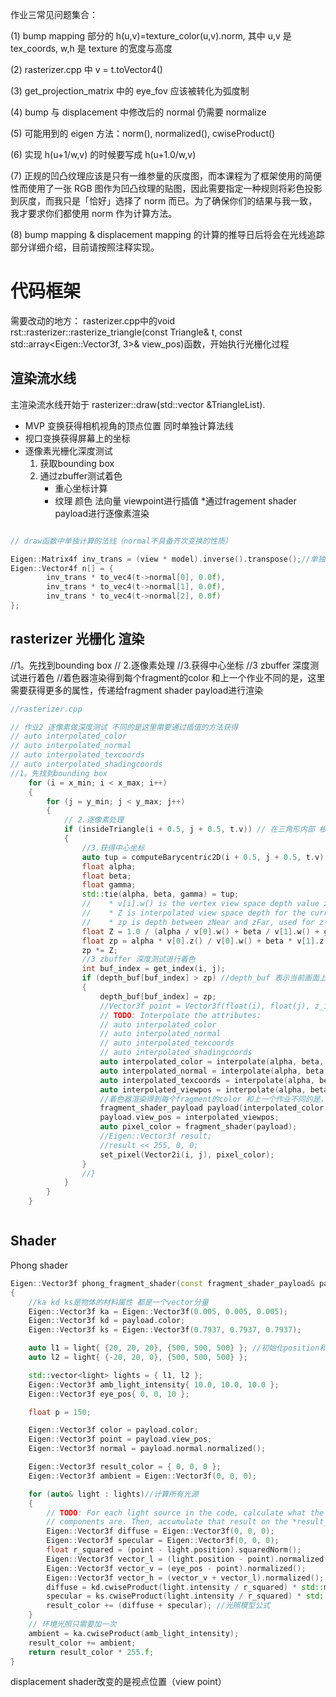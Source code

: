 ﻿
作业三常见问题集合：

(1) bump mapping 部分的 h(u,v)=texture_color(u,v).norm, 其中 u,v 是 tex_coords, w,h 是 texture 的宽度与高度

(2) rasterizer.cpp 中 v = t.toVector4()

(3) get_projection_matrix 中的 eye_fov 应该被转化为弧度制

(4) bump 与 displacement 中修改后的 normal 仍需要 normalize

(5) 可能用到的 eigen 方法：norm(), normalized(), cwiseProduct()

(6) 实现 h(u+1/w,v) 的时候要写成 h(u+1.0/w,v)

(7) 正规的凹凸纹理应该是只有一维参量的灰度图，而本课程为了框架使用的简便性而使用了一张 RGB 图作为凹凸纹理的贴图，因此需要指定一种规则将彩色投影到灰度，而我只是「恰好」选择了 norm 而已。为了确保你们的结果与我一致，我才要求你们都使用 norm 作为计算方法。

(8) bump mapping & displacement mapping 的计算的推导日后将会在光线追踪部分详细介绍，目前请按照注释实现。

# 代码框架



需要改动的地方：
rasterizer.cpp中的void rst::rasterizer::rasterize_triangle(const Triangle& t, const std::array<Eigen::Vector3f, 3>& view_pos)函数，开始执行光栅化过程


## 渲染流水线

主渲染流水线开始于 rasterizer::draw(std::vector<Triangle> &TriangleList).

* MVP 变换获得相机视角的顶点位置 同时单独计算法线
* 视口变换获得屏幕上的坐标
* 逐像素光栅化深度测试
    1. 获取bounding box
    2. 通过zbuffer测试着色
        * 重心坐标计算
        * 纹理 颜色 法向量 viewpoint进行插值
        *通过fragement shader payload进行逐像素渲染

```C++

// draw函数中单独计算的法线（normal不具备齐次变换的性质）

Eigen::Matrix4f inv_trans = (view * model).inverse().transpose();//单独计算法线
Eigen::Vector4f n[] = {
        inv_trans * to_vec4(t->normal[0], 0.0f),
        inv_trans * to_vec4(t->normal[1], 0.0f),
        inv_trans * to_vec4(t->normal[2], 0.0f)
};
```


## rasterizer  光栅化 渲染

//1。先找到bounding box
 // 2.逐像素处理
 //3.获得中心坐标
 //3 zbuffer 深度测试进行着色
 //着色器渲染得到每个fragment的color 和上一个作业不同的是，这里需要获得更多的属性，传递给fragment shader payload进行渲染
```C++
//rasterizer.cpp

// 作业2 逐像素做深度测试 不同的是这里需要通过插值的方法获得
// auto interpolated_color
// auto interpolated_normal
// auto interpolated_texcoords
// auto interpolated_shadingcoords
//1。先找到bounding box
    for (i = x_min; i < x_max; i++)
    {
        for (j = y_min; j < y_max; j++)
        {
            // 2.逐像素处理 
            if (insideTriangle(i + 0.5, j + 0.5, t.v)) // 在三角形内部 根据zbuffer着色 不在一个平面内部啊？
            {
                //3.获得中心坐标
                auto tup = computeBarycentric2D(i + 0.5, j + 0.5, t.v);
                float alpha;
                float beta;
                float gamma;
                std::tie(alpha, beta, gamma) = tup;
                //    * v[i].w() is the vertex view space depth value z.
                //    * Z is interpolated view space depth for the current pixel
                //    * zp is depth between zNear and zFar, used for z-buffer
                float Z = 1.0 / (alpha / v[0].w() + beta / v[1].w() + gamma / v[2].w());
                float zp = alpha * v[0].z() / v[0].w() + beta * v[1].z() / v[1].w() + gamma * v[2].z() / v[2].w();
                zp *= Z;
                //3 zbuffer 深度测试进行着色
                int buf_index = get_index(i, j);
                if (depth_buf[buf_index] > zp) //depth_buf 表示当前画面上该位置的深度值 depth_buf[buf_index]越大 说明 i j更近，需要覆盖更新
                {
                    depth_buf[buf_index] = zp;
                    //Vector3f point = Vector3f(float(i), float(j), z_interpolated );
                    // TODO: Interpolate the attributes:
                    // auto interpolated_color
                    // auto interpolated_normal
                    // auto interpolated_texcoords
                    // auto interpolated_shadingcoords
                    auto interpolated_color = interpolate(alpha, beta, gamma, t.color[0], t.color[1], t.color[2], 1);
                    auto interpolated_normal = interpolate(alpha, beta, gamma, t.normal[0], t.normal[1], t.normal[2], 1);
                    auto interpolated_texcoords = interpolate(alpha, beta, gamma, t.tex_coords[0], t.tex_coords[1], t.tex_coords[2], 1);//二维纹理坐标
                    auto interpolated_viewpos = interpolate(alpha, beta, gamma, view_pos[0], view_pos[1], view_pos[2], 1);
                    //着色器渲染得到每个fragment的color 和上一个作业不同的是，这里需要获得更多的属性，传递给fragment shader payload进行渲染
                    fragment_shader_payload payload(interpolated_color, interpolated_normal.normalized(), interpolated_texcoords, texture ? &*texture : nullptr);
                    payload.view_pos = interpolated_viewpos;
                    auto pixel_color = fragment_shader(payload);
                    //Eigen::Vector3f result;
                    //result << 255, 0, 0;
                    set_pixel(Vector2i(i, j), pixel_color);
                }
                //}
            }
        }
    }



```





## Shader

Phong shader

```C++
Eigen::Vector3f phong_fragment_shader(const fragment_shader_payload& payload)
{
    //ka kd ks是物体的材料属性 都是一个vector分量
    Eigen::Vector3f ka = Eigen::Vector3f(0.005, 0.005, 0.005);
    Eigen::Vector3f kd = payload.color;
    Eigen::Vector3f ks = Eigen::Vector3f(0.7937, 0.7937, 0.7937);

    auto l1 = light{ {20, 20, 20}, {500, 500, 500} }; //初始化position和idensity
    auto l2 = light{ {-20, 20, 0}, {500, 500, 500} };

    std::vector<light> lights = { l1, l2 };
    Eigen::Vector3f amb_light_intensity{ 10.0, 10.0, 10.0 };
    Eigen::Vector3f eye_pos{ 0, 0, 10 };

    float p = 150;

    Eigen::Vector3f color = payload.color;
    Eigen::Vector3f point = payload.view_pos;
    Eigen::Vector3f normal = payload.normal.normalized();

    Eigen::Vector3f result_color = { 0, 0, 0 };
    Eigen::Vector3f ambient = Eigen::Vector3f(0, 0, 0);

    for (auto& light : lights)//计算所有光源
    {
        // TODO: For each light source in the code, calculate what the *ambient*, *diffuse*, and *specular* 
        // components are. Then, accumulate that result on the *result_color* object.
        Eigen::Vector3f diffuse = Eigen::Vector3f(0, 0, 0);
        Eigen::Vector3f specular = Eigen::Vector3f(0, 0, 0);
        float r_squared = (point - light.position).squaredNorm();
        Eigen::Vector3f vector_l = (light.position - point).normalized();
        Eigen::Vector3f vector_v = (eye_pos - point).normalized();
        Eigen::Vector3f vector_h = (vector_v + vector_l).normalized();
        diffuse = kd.cwiseProduct(light.intensity / r_squared) * std::max(0.0f, normal.dot(vector_l));
        specular = ks.cwiseProduct(light.intensity / r_squared) * std::max(0.0f, pow(normal.dot(vector_h), p));
        result_color += (diffuse + specular); //光照模型公式
    }
    // 环境光照只需要加一次
    ambient = ka.cwiseProduct(amb_light_intensity);
    result_color += ambient; 
    return result_color * 255.f;
}
```

displacement shader改变的是视点位置（view point）
